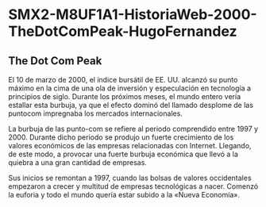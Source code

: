 # SMX2-M8UF1A1-HistoriaWeb-2000-TheDotComPeak-HugoFernandez
## **The Dot Com Peak**

El 10 de marzo de 2000, el índice bursátil de EE. UU. alcanzó su punto máximo en la cima de una ola de inversión y especulación en tecnología a principios de siglo. Durante los próximos meses, el mundo entero vería estallar esta burbuja, ya que el efecto dominó del llamado desplome de las puntocom impregnaba los mercados internacionales.       


La burbuja de las punto-com se refiere al periodo comprendido entre 1997 y 2000. Durante dicho periodo se produjo un fuerte crecimiento de los valores económicos de las empresas relacionadas con Internet.  Llegando, de este modo, a provocar una fuerte burbuja económica que llevó a la quiebra a una gran cantidad de empresas.

Sus inicios se remontan a 1997, cuando las bolsas de valores occidentales empezaron a crecer y multitud de empresas tecnológicas a nacer. Comenzó la euforia y todo el mundo quería estar subido a la «Nueva Economía».
